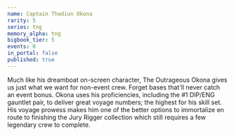 ```yaml
---
name: Captain Thadiun Okona
rarity: 5
series: tng
memory_alpha: tng
bigbook_tier: 5
events: 0
in_portal: false
published: true
---
```


Much like his dreamboat on-screen character, The Outrageous Okona gives us just what we want for non-event crew. Forget bases that'll never catch an event bonus. Okona uses his proficiencies, including the #1 DIP/ENG gauntlet pair, to deliver great voyage numbers; the highest for his skill set. His voyage prowess makes him one of the better options to immortalize en route to finishing the Jury Rigger collection which still requires a few legendary crew to complete.
